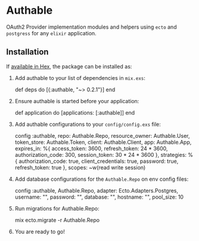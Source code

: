 # Authable

OAuth2 Provider implementation modules and helpers using `ecto` and `postgress` for any `elixir` application.

## Installation

If [available in Hex](https://hex.pm/docs/publish), the package can be installed as:

  1. Add authable to your list of dependencies in `mix.exs`:

        def deps do
          [{:authable, "~> 0.2.1"}]
        end

  2. Ensure authable is started before your application:

        def application do
          [applications: [:authable]]
        end

  3. Add authable configurations to your `config/config.exs` file:

        config :authable,
          repo: Authable.Repo,
          resource_owner: Authable.User,
          token_store: Authable.Token,
          client: Authable.Client,
          app: Authable.App,
          expires_in: %{
            access_token: 3600,
            refresh_token: 24 * 3600,
            authorization_code: 300,
            session_token: 30 * 24 * 3600
          },
          strategies: %{
            authorization_code: true,
            client_credentials: true,
            password: true,
            refresh_token: true
          },
          scopes: ~w(read write session)

  4. Add database configurations for the `Authable.Repo` on env config files:

        config :authable, Authable.Repo,
          adapter: Ecto.Adapters.Postgres,
          username: "",
          password: "",
          database: "",
          hostname: "",
          pool_size: 10

  5. Run migrations for Authable.Repo:

        mix ecto.migrate -r Authable.Repo

  6. You are ready to go!
